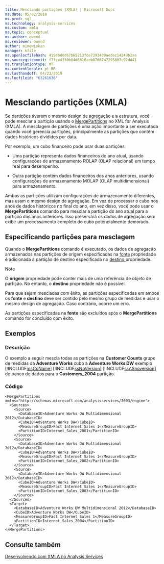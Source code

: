 ```yaml
---
title: Mesclando partições (XMLA) | Microsoft Docs
ms.date: 05/02/2018
ms.prod: sql
ms.technology: analysis-services
ms.custom: xmla
ms.topic: conceptual
ms.author: owend
ms.reviewer: owend
author: minewiskan
manager: kfile
ms.openlocfilehash: 419ebd0d67b65213fde7393430aedec14249b2ae
ms.sourcegitcommit: f7fced330b64d6616aeb8766747295807c92dd41
ms.translationtype: MT
ms.contentlocale: pt-BR
ms.lasthandoff: 04/23/2019
ms.locfileid: "63261636"
---
```

# <a name="merging-partitions-xmla"></a>Mesclando partições (XMLA)
  Se partições tiverem o mesmo design de agregação e a estrutura, você pode mesclar a partição usando o [MergePartitions](https://docs.microsoft.com/bi-reference/xmla/xml-elements-commands/mergepartitions-element-xmla) no XML for Analysis (XMLA). A mesclagem de partições é uma ação importante a ser executada quando você gerencia partições, principalmente as partições que contêm dados históricos divididos por data.  
  
 Por exemplo, um cubo financeiro pode usar duas partições:  
  
-   Uma partição representa dados financeiros do ano atual, usando configurações de armazenamento ROLAP (OLAP relacional) em tempo real para desempenho.  
  
-   Outra partição contém dados financeiros dos anos anteriores, usando configurações de armazenamento MOLAP (OLAP multidimensional) para armazenamento.  
  
 Ambas as partições utilizam configurações de armazenamento diferentes, mas usam o mesmo design de agregação. Em vez de processar o cubo nos anos de dados históricos no final do ano, em vez disso, você pode usar o **MergePartitions** comando para mesclar a partição do ano atual para a partição dos anos anteriores. Isso preservará os dados de agregação sem exibir um processamento completo do cubo potencialmente demorado.  
  
## <a name="specifying-partitions-to-merge"></a>Especificando partições para mesclagem  
 Quando o **MergePartitions** comando é executado, os dados de agregação armazenados nas partições de origem especificadas na [fonte](https://docs.microsoft.com/bi-reference/xmla/xml-elements-properties/source-element-xmla) propriedade é adicionada à partição de destino especificada no [destino ](https://docs.microsoft.com/bi-reference/xmla/xml-elements-properties/target-element-xmla) propriedade.  
  
> [!NOTE]  
>  O **origem** propriedade pode conter mais de uma referência de objeto de partição. No entanto, o **destino** propriedade não é possível.  
  
 Para que sejam mescladas com êxito, as partições especificadas em ambos os **fonte** e **destino** deve ser contido pelo mesmo grupo de medidas e usar o mesmo design de agregação. Caso contrário, ocorre um erro.  
  
 As partições especificadas na **fonte** são excluídos após o **MergePartitions** comando for concluído com êxito.  
  
## <a name="examples"></a>Exemplos  
  
### <a name="description"></a>Descrição  
 O exemplo a seguir mescla todas as partições na **Customer Counts** grupo de medidas da **Adventure Works** cubo a **Adventure Works DW** exemplo [!INCLUDE[msCoName](../../includes/msconame-md.md)] [!INCLUDE[ssNoVersion](../../includes/ssnoversion-md.md)] [!INCLUDE[ssASnoversion](../../includes/ssasnoversion-md.md)] de banco de dados para o **Customers_2004** partição.  
  
### <a name="code"></a>Código  
  
```  
<MergePartitions xmlns="http://schemas.microsoft.com/analysisservices/2003/engine">  
  <Sources>  
    <Source>  
      <DatabaseID>Adventure Works DW Multidimensional 2012</DatabaseID>  
      <CubeID>Adventure Works DW</CubeID>  
      <MeasureGroupID>Fact Internet Sales 1</MeasureGroupID>  
      <PartitionID>Internet_Sales_2001</PartitionID>  
    </Source>  
    <Source>  
      <DatabaseID>Adventure Works DW Multidimensional 2012</DatabaseID>  
      <CubeID>Adventure Works DW</CubeID>  
      <MeasureGroupID>Fact Internet Sales 1</MeasureGroupID>  
      <PartitionID>Internet_Sales_2002</PartitionID>  
    </Source>  
    <Source>  
      <DatabaseID>Adventure Works DW Multidimensional 2012</DatabaseID>  
      <CubeID>Adventure Works DW</CubeID>  
      <MeasureGroupID>Fact Internet Sales 1</MeasureGroupID>  
      <PartitionID>Internet_Sales_2003</PartitionID>  
    </Source>  
  </Sources>  
  <Target>  
    <DatabaseID>Adventure Works DW Multidimensional 2012</DatabaseID>  
    <CubeID>Adventure Works DW</CubeID>  
    <MeasureGroupID>Fact Internet Sales 1</MeasureGroupID>  
    <PartitionID>Internet_Sales_2004</PartitionID>  
  </Target>  
</MergePartitions>  
```  
  
## <a name="see-also"></a>Consulte também  
 [Desenvolvendo com XMLA no Analysis Services](../../analysis-services/multidimensional-models-scripting-language-assl-xmla/developing-with-xmla-in-analysis-services.md)  
  
  

